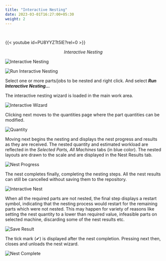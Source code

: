 ```yaml
---
title: "Interactive Nesting"
date: 2023-03-01T16:27:00+05:30
weight: 2
---
```


<!--<div style="text-align: center">{{< video src="/videos/4. Job/4.3 Job Planning ways/InteractiveNesting.mp4" type="video/mp4" >}}</div>-->

&nbsp;
&nbsp;

{{< youtube id=PU8YYZTt5lE?rel=0 >}}

*<div style="text-align: center">Interactive Nesting</div>*

![Interactive Nesting](/images/InteractiveNesting.png)

![Run Interactive Nesting](/images/RunInteractive.png)

Select one or more parts/jobs to be nested and right click. And select _**Run Interactive Nesting…**_      


The interactive nesting wizard is loaded in the main work area.

![Interactive Wizard](/images/InteractiveWizard.png)

Clicking next moves to the quantities page where the part quantities can be modified. 

![Quantity](/images/quantity.png)

Moving next begins the nesting and displays the nest progress and results as they are received. The nested quantity and estimated workload are reflected in the _*Selected Parts, All Machines*_ tabs (in blue color). The nested layouts are drawn to the scale and are displayed in the Nest Results tab.

![Nest Progress](/images/NestProgress.png) 

The nest completes finally, completing the nesting steps. All the nest results can still be cancelled without saving them to the repository. 

![Interactive Nest](/images/InteractiveNest.png)

When all the required parts are not nested, the final step displays a restart symbol, indicating that the nesting process would restart for the remaining parts which were not nested. This may happen for variety of reasons like setting the nest quantity to a lower than required value, infeasible parts on selected machine, discarding some of the nest results etc. 

![Save Result](/images/SaveResult.png)

The tick mark (✔) is displayed after the nest completion. Pressing next then, closes and unloads the nest wizard. 

![Nest Complete](/images/NestComplete.png)